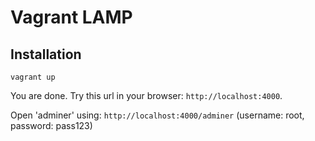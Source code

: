 Vagrant LAMP
============

Installation
------------
```
vagrant up
```
You are done. Try this url in your browser: `http://localhost:4000`.

Open 'adminer' using: `http://localhost:4000/adminer` (username: root, password: pass123)
